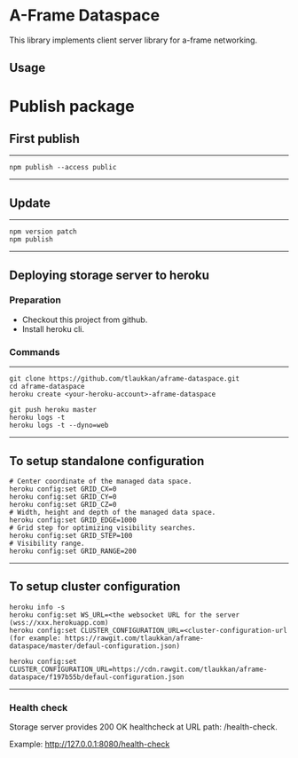 # A-Frame Dataspace

This library implements client server library for a-frame networking.

## Usage

# Publish package

## First publish

---
    npm publish --access public
---

## Update

---
    npm version patch
    npm publish
---

## Deploying storage server to heroku

### Preparation 

* Checkout this project from github.
* Install heroku cli.

### Commands

---
    git clone https://github.com/tlaukkan/aframe-dataspace.git
    cd aframe-dataspace
    heroku create <your-heroku-account>-aframe-dataspace

    git push heroku master
    heroku logs -t
    heroku logs -t --dyno=web
---

To setup standalone configuration 
---
    # Center coordinate of the managed data space.
    heroku config:set GRID_CX=0
    heroku config:set GRID_CY=0
    heroku config:set GRID_CZ=0
    # Width, height and depth of the managed data space.
    heroku config:set GRID_EDGE=1000
    # Grid step for optimizing visibility searches.
    heroku config:set GRID_STEP=100
    # Visibility range.
    heroku config:set GRID_RANGE=200 
---
 
To setup cluster configuration 
---
    heroku info -s
    heroku config:set WS_URL=<the websocket URL for the server (wss://xxx.herokuapp.com)
    heroku config:set CLUSTER_CONFIGURATION_URL=<cluster-configuration-url (for example: https://rawgit.com/tlaukkan/aframe-dataspace/master/defaul-configuration.json)

    heroku config:set CLUSTER_CONFIGURATION_URL=https://cdn.rawgit.com/tlaukkan/aframe-dataspace/f197b55b/defaul-configuration.json
---


### Health check
Storage server provides 200 OK healthcheck at URL path: /health-check.

Example: http://127.0.0.1:8080/health-check

